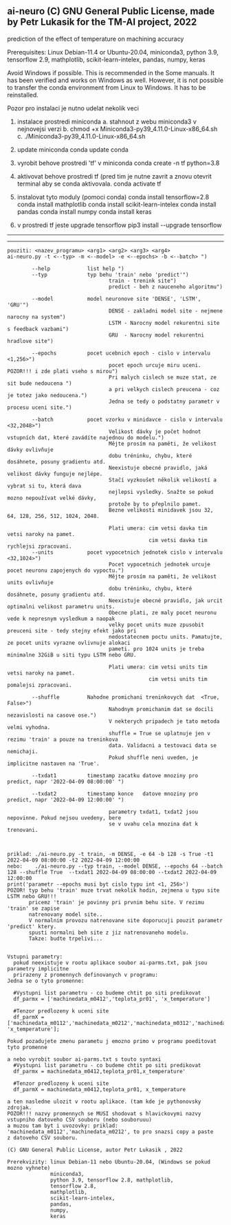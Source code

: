 ai-neuro 
(C) GNU General Public License, 
made by Petr Lukasik for the TM-AI project, 2022
------------------------------------------------------------------------------------------------------ 
 prediction of the effect of temperature on machining accuracy

 Prerequisites: Linux Debian-11.4 or Ubuntu-20.04,
  miniconda3,
  python 3.9,
  tensorflow 2.9,
  mathplotlib,
  scikit-learn-intelex,
  pandas,
  numpy,
  keras

 Avoid Windows if possible. This is recommended in the Some manuals.
 It has been verified and works on Windows as well. However, 
 it is not possible to transfer the conda environment from 
 Linux to Windows. It has to be reinstalled.

 Pozor pro instalaci je nutno udelat nekolik veci
  1. instalace prostredi miniconda 
       a. stahnout z webu miniconda3 v nejnovejsi verzi
       b. chmod +x Miniconda3-py39_4.11.0-Linux-x86_64.sh
       c. ./Miniconda3-py39_4.11.0-Linux-x86_64.sh

  2. update miniconda
       conda update conda

  3. vyrobit behove prostredi 'tf' v miniconda
       conda create -n tf python=3.8

  4. aktivovat behove prostredi tf (pred tim je nutne zavrit a znovu
     otevrit terminal aby se conda aktivovala.
       conda activate  tf

  5. instalovat tyto moduly (pomoci conda)
       conda install tensorflow=2.8
       conda install mathplotlib
       conda install scikit-learn-intelex
       conda install pandas
       conda install numpy
       conda install keras

  6. v prostredi tf jeste upgrade tensorflow
       pip3 install --upgrade tensorflow
------------------------------------------------------------------------------------------------------ 

------------------------------------------------------------------------------------------------------ 
    pouziti: <nazev_programu> <arg1> <arg2> <arg3> <arg4>
    ai-neuro.py -t <--typ> -m <--model> -e <--epochs> -b <--batch> ")
     
            --help            list help ")
            --typ             typ behu 'train' nebo 'predict'")
                                     train - trenink site")
                                     predict - beh z nauceneho algoritmu")
     
            --model           model neuronove site 'DENSE', 'LSTM', 'GRU'")
                                     DENSE - zakladni model site - nejmene narocny na system")
                                     LSTM - Narocny model rekurentni site s feedback vazbami")
                                     GRU  - Narocny model rekurentni hradlove site")
     
            --epochs          pocet ucebnich epoch - cislo v intervalu <1,256>")
                                     pocet epoch urcuje miru uceni. POZOR!!! i zde plati vseho s mirou")
                                     Pri malych cislech se muze stat, ze sit bude nedoucena ")
                                     a pri velkych cislech preucena - coz je totez jako nedoucena.")
                                     Jedna se tedy o podstatny parametr v procesu uceni site.")
     
            --batch           pocet vzorku v minidavce - cislo v intervalu <32,2048>")
                                     Velikost dávky je počet hodnot vstupních dat, které zavádíte najednou do modelu.")
                                     Mějte prosím na paměti, že velikost dávky ovlivňuje 
                                     dobu tréninku, chybu, které dosáhnete, posuny gradientu atd. 
                                     Neexistuje obecné pravidlo, jaká velikost dávky funguje nejlépe.
                                     Stačí vyzkoušet několik velikostí a vybrat si tu, která dava
                                     nejlepsi vysledky. Snažte se pokud mozno nepoužívat velké dávky,
                                     protože by to přeplnilo pamet. 
                                     Bezne velikosti minidavek jsou 32, 64, 128, 256, 512, 1024, 2048.
     
                                     Plati umera: cim vetsi davka tim vetsi naroky na pamet.
                                                  cim vetsi davka tim rychlejsi zpracovani.
            --units           pocet vypocetnich jednotek cislo v intervalu <32,1024>")
                                     Pocet vypocetnich jednotek urcuje pocet neuronu zapojenych do vypoctu.")
                                     Mějte prosím na paměti, že velikost units ovlivňuje 
                                     dobu tréninku, chybu, které dosáhnete, posuny gradientu atd. 
                                     Neexistuje obecné pravidlo, jak urcit optimalni velikost parametru units.
                                     Obecne plati, ze maly pocet neuronu vede k nepresnym vysledkum a naopak
                                     velky pocet units muze zpusobit preuceni site - tedy stejny efekt jako pri
                                     nedostatecnem poctu units. Pamatujte, ze pocet units vyrazne ovlivnuje alokaci
                                     pameti. pro 1024 units je treba minimalne 32GiB u siti typu LSTM nebo GRU.
     
                                     Plati umera: cim vetsi units tim vetsi naroky na pamet.
                                                  cim vetsi units tim pomalejsi zpracovani.
     
            --shuffle         Nahodne promichani treninkovych dat  <True, False>")
                                     Nahodnym promichanim dat se docili nezavislosti na casove ose.")
                                     V nekterych pripadech je tato metoda velmi vyhodna. 
                                     shuffle = True se uplatnuje jen v rezimu 'train' a pouze na treninkova 
                                     data. Validacni a testovaci data se nemichaji. 
                                     Pokud shuffle neni uveden, je implicitne nastaven na 'True'. 
     
            --txdat1          timestamp zacatku datove mnoziny pro predict, napr '2022-04-09 08:00:00' ")
     
            --txdat2          timestamp konce   datove mnoziny pro predict, napr '2022-04-09 12:00:00' ")
     
                                     parametry txdat1, txdat2 jsou nepovinne. Pokud nejsou uvedeny, bere
                                     se v uvahu cela mnozina dat k trenovani.
     
     
     
    priklad: ./ai-neuro.py -t train, -m DENSE, -e 64 -b 128 -s True -t1 2022-04-09 08:00:00 -t2 2022-04-09 12:00:00
    nebo:    ./ai-neuro.py --typ train, --model DENSE, --epochs 64 --batch 128 --shuffle True  --txdat1 2022-04-09 08:00:00 --txdat2 2022-04-09 12:00:00
    print('parametr --epochs musi byt cislo typu int <1, 256>')
    POZOR! typ behu 'train' muze trvat nekolik hodin, zejmena u typu site LSTM nebo GRU!!!
           pricemz 'train' je povinny pri prvnim behu site. V rezimu 'train' se zapise 
           natrenovany model site..
           V normalnim provozu natrenovane site doporucuji pouzit parametr 'predict' ktery.
           spusti normalni beh site z jiz natrenovaneho modelu.
           Takze: budte trpelivi...
     
     
    Vstupni parametry: 
      pokud neexistuje v rootu aplikace soubor ai-parms.txt, pak jsou parametry implicitne
      prirazeny z promennych definovanych v programu:
    Jedna se o tyto promenne: 
     
      #Vystupni list parametru - co budeme chtit po siti predikovat
      df_parmx = ['machinedata_m0412','teplota_pr01', 'x_temperature']
     
      #Tenzor predlozeny k uceni site
      df_parmX = ['machinedata_m0112','machinedata_m0212','machinedata_m0312','machinedata_m0412','teplota_pr01', 'x_temperature'];
     
    Pokud pozadujete zmenu parametu j emozno primo v programu poeditovat tyto promenne 
     
    a nebo vyrobit soubor ai-parms.txt s touto syntaxi 
      #Vystupni list parametru - co budeme chtit po siti predikovat
      df_parmx = machinedata_m0412,teplota_pr01,x_temperature'
     
      #Tenzor predlozeny k uceni site
      df_parmX = machinedata_m0412,teplota_pr01, x_temperature
     
    a ten nasledne ulozit v rootu aplikace. (tam kde je pythonovsky zdrojak. 
    POZOR!!! nazvy promennych se MUSI shodovat s hlavickovymi nazvy vstupniho datoveho CSV souboru (nebo souboruuu)
    a muzou tam byt i uvozovky: priklad: 'machinedata_m0112','machinedata_m0212', to pro snazsi copy a paste 
    z datoveho CSV souboru. 
     
    (C) GNU General Public License, autor Petr Lukasik , 2022 
     
    Prerekvizity: linux Debian-11 nebo Ubuntu-20.04, (Windows se pokud mozno vyhnete)
                  miniconda3,
                  python 3.9, tensorflow 2.8, mathplotlib,  
                  tensorflow 2.8,
                  mathplotlib,  
                  scikit-learn-intelex,  
                  pandas,  
                  numpy,  
                  keras   
    
